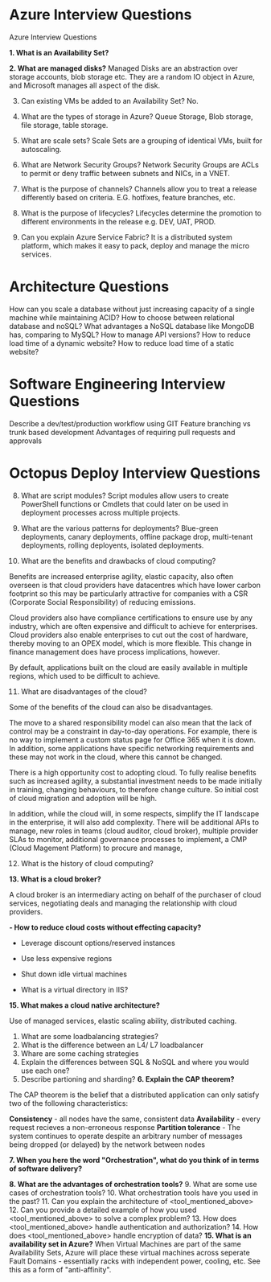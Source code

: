 # Azure Interview Questions
Azure Interview Questions


**1. What is an Availability Set?**


**2. What are managed disks?**
Managed Disks are an abstraction over storage accounts, blob storage etc. They are a random IO object in Azure, and Microsoft manages all aspect of the disk.

3. Can existing VMs be added to an Availability Set?
No.

4. What are the types of storage in Azure?
Queue Storage, Blob storage, file storage, table storage.

5. What are scale sets?
Scale Sets are a grouping of identical VMs, built for autoscaling.

6. What are Network Security Groups?
Network Security Groups are ACLs to permit or deny traffic between subnets and NICs, in a VNET. 

7. What is the purpose of channels?
Channels allow you to treat a release differently based on criteria. E.G. hotfixes, feature branches, etc.

8. What is the purpose of lifecycles?
Lifecycles determine the promotion to different environments in the release e.g. DEV, UAT, PROD.

7. Can you explain Azure Service Fabric?
It is a distributed system platform, which makes it easy to pack, deploy and manage the micro services.

# Architecture Questions

How can you scale a database without just increasing capacity of a single machine while maintaining ACID?
How to choose between relational database and noSQL?
What advantages a NoSQL database like MongoDB has, comparing to MySQL?
How to manage API versions?
How to reduce load time of a dynamic website?
How to reduce load time of a static website?

# Software Engineering Interview Questions
Describe a dev/test/production workflow using GIT
Feature branching vs trunk based development
Advantages of requiring pull requests and approvals

# Octopus Deploy Interview Questions


8. What are script modules?
Script modules allow users to create PowerShell functions or Cmdlets that could later on be used in deployment processes across multiple projects.

9. What are the various patterns for deployments?
Blue-green deployments, canary deployments, offline package drop, multi-tenant deployments, rolling deployents, isolated deployments.

10. What are the benefits and drawbacks of cloud computing?

Benefits are increased enterprise agility, elastic capacity, also often overseen is that cloud providers have datacentres which have lower carbon footprint so this may be particularly attractive for companies with a CSR (Corporate Social Responsibility) of reducing emissions. 

Cloud providers also have compliance certifications to ensure use by any industry, which are often expensive and difficult to achieve for enterprises. Cloud providers also enable enterprises to cut out the cost of hardware, thereby moving to an OPEX model, which is more flexible. This change in finance management does have process implications, however.

By default, applications built on the cloud are easily available in multiple regions, which used to be difficult to achieve.

11. What are disadvantages of the cloud?

Some of the  benefits of the cloud can also be disadvantages.

The move to a shared responsibility model can also mean that the lack of control may be a constraint in day-to-day operations. For example, there is no way to implement a custom status page for Office 365 when it is down. In addition, some applications have specific networking requirements and these may not work in the cloud, where this cannot be changed.

There is a high opportunity cost to adopting cloud. To fully realise benefits such as increased agility, a substantial investment needs to be made initially in training, changing behaviours, to therefore change culture. So initial cost of cloud migration and adoption will be high.

In addition, while the cloud will, in some respects, simplify the IT landscape in the enterprise, it will also add complexity. There will be additional APIs to manage, new roles in teams (cloud auditor, cloud broker), multiple provider SLAs to monitor, additional governance processes to implement, a CMP (Cloud Magement Platform) to procure and manage, 

12. What is the history of cloud computing?

**13. What is a cloud broker?**

A cloud broker is an intermediary acting on behalf of the purchaser of cloud services, negotiating deals and managing the relationship with cloud providers.


 **- How to reduce cloud costs without effecting capacity?**
 - Leverage discount options/reserved instances
 - Use less expensive regions
 - Shut down idle virtual machines

 - What is a virtual directory in IIS?

**15. What makes a cloud native architecture?**

Use of managed services, elastic scaling ability, distributed caching.

 1.  What are some loadbalancing strategies?
 2.  What is the difference between an L4/ L7 loadbalancer
 3.  Whare are some caching strategies
 4.  Explain the differences between SQL & NoSQL and where you would use each one?
 5.  Describe partioning and sharding?
 **6.  Explain the CAP theorem?**

The CAP theorem is the belief that a distributed application can only satisfy two of the following characteristics:

**Consistency** - all nodes have the same, consistent data
**Availability** - every request recieves a non-erroneous response
**Partition tolerance** - The system continues to operate despite an arbitrary number of messages being dropped (or delayed) by the network between nodes

 
 **7. When you here the word "Orchestration", what do you think of in
    terms of software delivery?**


 **8.   What are the advantages of orchestration tools?**
 9.   What are some use cases of orchestration tools?
 10.   What orchestration tools have you used in the past?
 11.   Can you explain the architecture of <tool_mentioned_above>
 12.   Can you provide a detailed example of how you used <tool_mentioned_above> to solve a complex problem?
 13.   How does <tool_mentioned_above> handle authentication and authorization?
 14.   How does <tool_mentioned_above> handle encryption of data?
 **15. What is an availability set in Azure?**
 When Virtual Machines are part of the same Availability Sets, Azure will place these virtual machines across seperate Fault Domains - essentially racks with independent power, cooling, etc. See this as a form of "anti-affinity".
<!--stackedit_data:
eyJoaXN0b3J5IjpbLTE0MDkxMjg0Nyw5NzU1NzEzMTMsMTgwOD
UyMDU3NSwtMjk1MjA1MzQsNTc0MzMzMTg4LDQ1NDM4MTE4OCwt
MjEyNTMwNjY1N119
-->
